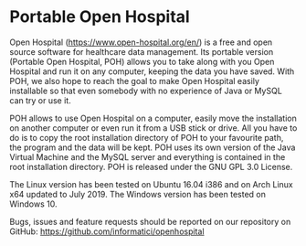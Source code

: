 # Portable Open Hospital

Open Hospital (https://www.open-hospital.org/en/) is a free and open source
software for healthcare data management. Its portable version (Portable Open
Hospital, POH) allows you to take along with you Open Hospital and run it on
any computer, keeping the data you have saved. With POH, we also hope to
reach the goal to make Open Hospital easily installable so that even somebody
with no experience of Java or MySQL can try or use it.

POH allows to use Open Hospital on a computer, easily move the installation on
another computer or even run it from a USB stick or drive.  All you have to do
is to copy the root installation directory of POH to your favourite path, the
program and the data will be kept.  POH uses its own version of the Java Virtual
Machine and the MySQL server and everything is contained in the root
installation directory.  POH is released under the GNU GPL 3.0 License.

The Linux version has been tested on Ubuntu 16.04 i386 and on Arch Linux x64
updated to July 2019. The Windows version has been tested on Windows 10.  

Bugs, issues and feature requests should be reported on
our repository on GitHub: https://github.com/informatici/openhospital
